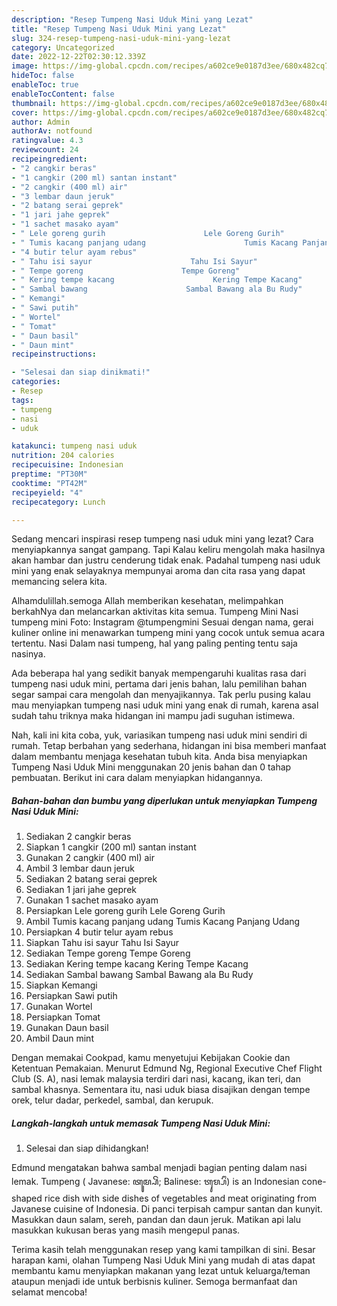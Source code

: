 ```yaml
---
description: "Resep Tumpeng Nasi Uduk Mini yang Lezat"
title: "Resep Tumpeng Nasi Uduk Mini yang Lezat"
slug: 324-resep-tumpeng-nasi-uduk-mini-yang-lezat
category: Uncategorized
date: 2022-12-22T02:30:12.339Z
image: https://img-global.cpcdn.com/recipes/a602ce9e0187d3ee/680x482cq70/tumpeng-nasi-uduk-mini-foto-resep-utama.jpg
hideToc: false
enableToc: true
enableTocContent: false
thumbnail: https://img-global.cpcdn.com/recipes/a602ce9e0187d3ee/680x482cq70/tumpeng-nasi-uduk-mini-foto-resep-utama.jpg
cover: https://img-global.cpcdn.com/recipes/a602ce9e0187d3ee/680x482cq70/tumpeng-nasi-uduk-mini-foto-resep-utama.jpg
author: Admin
authorAv: notfound
ratingvalue: 4.3
reviewcount: 24
recipeingredient:
- "2 cangkir beras"
- "1 cangkir (200 ml) santan instant"
- "2 cangkir (400 ml) air"
- "3 lembar daun jeruk"
- "2 batang serai geprek"
- "1 jari jahe geprek"
- "1 sachet masako ayam"
- " Lele goreng gurih                      Lele Goreng Gurih"
- " Tumis kacang panjang udang                      Tumis Kacang Panjang Udang"
- "4 butir telur ayam rebus"
- " Tahu isi sayur                      Tahu Isi Sayur"
- " Tempe goreng                      Tempe Goreng"
- " Kering tempe kacang                      Kering Tempe Kacang"
- " Sambal bawang                      Sambal Bawang ala Bu Rudy"
- " Kemangi"
- " Sawi putih"
- " Wortel"
- " Tomat"
- " Daun basil"
- " Daun mint"
recipeinstructions:

- "Selesai dan siap dinikmati!"
categories:
- Resep
tags:
- tumpeng
- nasi
- uduk

katakunci: tumpeng nasi uduk 
nutrition: 204 calories
recipecuisine: Indonesian
preptime: "PT30M"
cooktime: "PT42M"
recipeyield: "4"
recipecategory: Lunch

---
```



Sedang mencari inspirasi resep tumpeng nasi uduk mini yang lezat? Cara menyiapkannya sangat gampang. Tapi Kalau keliru mengolah maka hasilnya akan hambar dan justru cenderung tidak enak. Padahal tumpeng nasi uduk mini yang enak selayaknya mempunyai aroma dan cita rasa yang dapat memancing selera kita.


Alhamdulillah.semoga Allah memberikan kesehatan, melimpahkan berkahNya dan melancarkan aktivitas kita semua. Tumpeng Mini Nasi tumpeng mini Foto: Instagram @tumpengmini Sesuai dengan nama, gerai kuliner online ini menawarkan tumpeng mini yang cocok untuk semua acara tertentu. Nasi Dalam nasi tumpeng, hal yang paling penting tentu saja nasinya.

Ada beberapa hal yang sedikit banyak mempengaruhi kualitas rasa dari tumpeng nasi uduk mini, pertama dari jenis bahan, lalu pemilihan bahan segar sampai cara mengolah dan menyajikannya. Tak perlu pusing kalau mau menyiapkan tumpeng nasi uduk mini yang enak di rumah, karena asal sudah tahu triknya maka hidangan ini mampu jadi suguhan istimewa.


Nah, kali ini kita coba, yuk, variasikan tumpeng nasi uduk mini sendiri di rumah. Tetap berbahan yang sederhana, hidangan ini bisa memberi manfaat dalam membantu menjaga kesehatan tubuh kita. Anda bisa menyiapkan Tumpeng Nasi Uduk Mini menggunakan 20 jenis bahan dan 0 tahap pembuatan. Berikut ini cara dalam menyiapkan hidangannya.

<!--inarticleads1-->

##### Bahan-bahan dan bumbu yang diperlukan untuk menyiapkan Tumpeng Nasi Uduk Mini:

1. Sediakan 2 cangkir beras
1. Siapkan 1 cangkir (200 ml) santan instant
1. Gunakan 2 cangkir (400 ml) air
1. Ambil 3 lembar daun jeruk
1. Sediakan 2 batang serai geprek
1. Sediakan 1 jari jahe geprek
1. Gunakan 1 sachet masako ayam
1. Persiapkan  Lele goreng gurih                      Lele Goreng Gurih
1. Ambil  Tumis kacang panjang udang                      Tumis Kacang Panjang Udang
1. Persiapkan 4 butir telur ayam rebus
1. Siapkan  Tahu isi sayur                      Tahu Isi Sayur
1. Sediakan  Tempe goreng                      Tempe Goreng
1. Sediakan  Kering tempe kacang                      Kering Tempe Kacang
1. Sediakan  Sambal bawang                      Sambal Bawang ala Bu Rudy
1. Siapkan  Kemangi
1. Persiapkan  Sawi putih
1. Gunakan  Wortel
1. Persiapkan  Tomat
1. Gunakan  Daun basil
1. Ambil  Daun mint


Dengan memakai Cookpad, kamu menyetujui Kebijakan Cookie dan Ketentuan Pemakaian. Menurut Edmund Ng, Regional Executive Chef Flight Club (S. A), nasi lemak malaysia terdiri dari nasi, kacang, ikan teri, dan sambal khasnya. Sementara itu, nasi uduk biasa disajikan dengan tempe orek, telur dadar, perkedel, sambal, dan kerupuk. 

<!--inarticleads2-->

##### Langkah-langkah untuk memasak Tumpeng Nasi Uduk Mini:


1. Selesai dan siap dihidangkan!

Edmund mengatakan bahwa sambal menjadi bagian penting dalam nasi lemak. Tumpeng ( Javanese: ꦠꦸꦩ꧀ꦥꦼꦁ; Balinese: ᬢᬸᬫ᭄ᬧᭂᬂ) is an Indonesian cone-shaped rice dish with side dishes of vegetables and meat originating from Javanese cuisine of Indonesia. Di panci terpisah campur santan dan kunyit. Masukkan daun salam, sereh, pandan dan daun jeruk. Matikan api lalu masukkan kukusan beras yang masih mengepul panas. 

Terima kasih telah menggunakan resep yang kami tampilkan di sini. Besar harapan kami, olahan Tumpeng Nasi Uduk Mini yang mudah di atas dapat membantu kamu menyiapkan makanan yang lezat untuk keluarga/teman ataupun menjadi ide untuk berbisnis kuliner. Semoga bermanfaat dan selamat mencoba!

